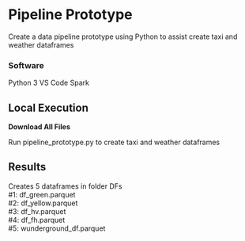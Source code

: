 # Pipeline Prototype
Create a data pipeline prototype using Python to assist create taxi and weather dataframes 

### Software 
Python 3
VS Code
Spark

## Local Execution 
<strong>Download All Files</strong>
<p>Run pipeline_prototype.py to create taxi and weather dataframes</p> 

## Results
Creates 5 dataframes in folder DFs<br>
#1: df_green.parquet <br>
#2: df_yellow.parquet <br>
#3: df_hv.parquet <br>
#4: df_fh.parquet <br>
#5: wunderground_df.parquet <br>
